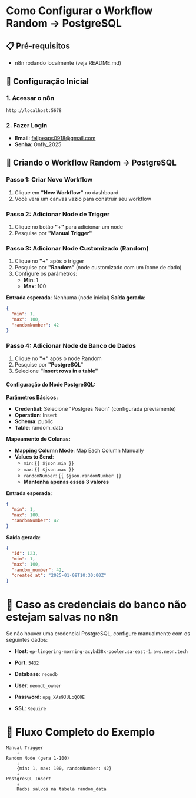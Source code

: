 # Como Configurar o Workflow Random → PostgreSQL

## 📋 Pré-requisitos

- n8n rodando localmente (veja README.md)

## 🔧 Configuração Inicial

### 1. Acessar o n8n
```
http://localhost:5678
```

### 2. Fazer Login
- **Email**: felipeaps0918@gmail.com
- **Senha**: Onfly_2025

## 🚀 Criando o Workflow Random → PostgreSQL

### Passo 1: Criar Novo Workflow

1. Clique em **"New Workflow"** no dashboard
2. Você verá um canvas vazio para construir seu workflow

### Passo 2: Adicionar Node de Trigger

1. Clique no botão **"+"** para adicionar um node
2. Pesquise por **"Manual Trigger"**

### Passo 3: Adicionar Node Customizado (Random)

1. Clique no **"+"** após o trigger
2. Pesquise por **"Random"** (node customizado com um ícone de dado)
3. Configure os parâmetros:
   - **Min**: 1
   - **Max**: 100
     
**Entrada esperada**: Nenhuma (node inicial)
**Saída gerada**:
```json
{
  "min": 1,
  "max": 100,
  "randomNumber": 42
}
```

### Passo 4: Adicionar Node de Banco de Dados

1. Clique no **"+"** após o node Random
2. Pesquise por **"PostgreSQL"**
3. Selecione **"Insert rows in a table"**

#### Configuração do Node PostgreSQL:

**Parâmetros Básicos:**
- **Credential**: Selecione "Postgres Neon" (configurada previamente)
- **Operation**: Insert
- **Schema**: public
- **Table**: random_data

**Mapeamento de Colunas:**
- **Mapping Column Mode**: Map Each Column Manually
- **Values to Send**:
  - `min`: `{{ $json.min }}`
  - `max`: `{{ $json.max }}`
  - `randomNumber`: `{{ $json.randomNumber }}`
  - **Mantenha apenas esses 3 valores**

**Entrada esperada**:
```json
{
  "min": 1,
  "max": 100,
  "randomNumber": 42
}
```

**Saída gerada**:
```json
{
  "id": 123,
  "min": 1,
  "max": 100,
  "random_number": 42,
  "created_at": "2025-01-09T10:30:00Z"
}
```

# 🔑 Caso as credenciais do banco não estejam salvas no n8n

Se não houver uma credencial PostgreSQL, configure manualmente com os seguintes dados:

- **Host**: `ep-lingering-morning-acybd38x-pooler.sa-east-1.aws.neon.tech`

- **Port**: `5432`

- **Database**: `neondb`

- **User**: `neondb_owner`

- **Password**: `npg_XAs9JULbQC0E`

- **SSL**: `Require`

# 🔄 Fluxo Completo do Exemplo

```
Manual Trigger
    ↓
Random Node (gera 1-100)
    ↓ 
    {min: 1, max: 100, randomNumber: 42}
    ↓
PostgreSQL Insert
    ↓
    Dados salvos na tabela random_data
```
   
